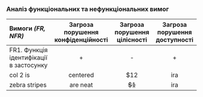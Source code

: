 ### Аналіз функціональних та нефункціональних вимог

| Вимоги *(FR, NFR)*| Загроза порушення конфіденційності | Загроза порушення цілісності | Загроза порушення доступності |
|:------------- |:---------------:| :---------------:|:---------------:|
|FR1. Функція ідентифікації в застосунку| + | - | + |
| col 2 is      | centered        |         $12   |ira | 
| zebra stripes | are neat        |        ~~$1~~ | ira|
